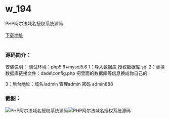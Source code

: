 # w_194
PHP阿尔法域名授权系统源码
<br/></br>
[下载地址](https://www.uuid2.com/194.html "下载地址")
<br/></br>
<h3>源码简介：</h3>
<p>安装说明：
测试环境：php5.6+mysql5.6
1：导入数据库 授权数据库.sql
2：替换数据库链接文件：dade\config.php 把里面的数据库等信息换成你自己的<p>
<p>3：后台地址：域名/admin  管理admin 密码 admin888<p>
<h3>截图：</h3>
<img src="https://www.uuid2.com/wp-content/uploads/img/202105/e52072e656.jpg" alt="PHP阿尔法域名授权系统源码"><img src="https://www.uuid2.com/wp-content/uploads/img/202105/9748299237.jpg" alt="PHP阿尔法域名授权系统源码">
